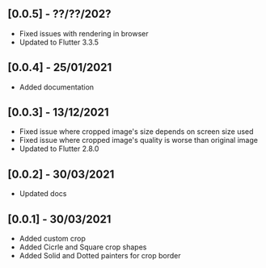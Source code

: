 ## [0.0.5] - ??/??/202?

* Fixed issues with rendering in browser
* Updated to Flutter 3.3.5

## [0.0.4] - 25/01/2021

* Added documentation

## [0.0.3] - 13/12/2021

* Fixed issue where cropped image's size depends on screen size used
* Fixed issue where cropped image's quality is worse than original image
* Updated to Flutter 2.8.0

## [0.0.2] - 30/03/2021

* Updated docs

## [0.0.1] - 30/03/2021

* Added custom crop
* Added Cicrle and Square crop shapes
* Added Solid and Dotted painters for crop border
